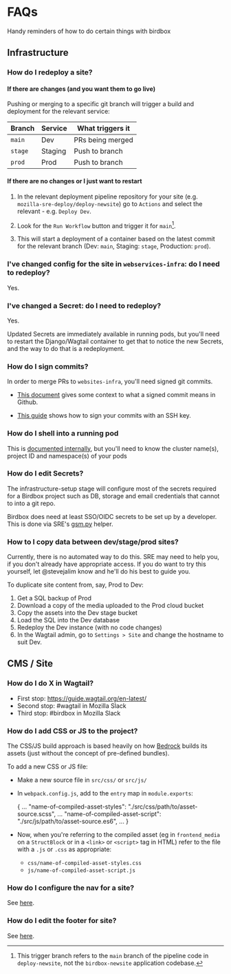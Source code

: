 # FAQs

Handy reminders of how to do certain things with birdbox

## Infrastructure

### How do I redeploy a site?

#### If there are changes (and you want them to go live)

Pushing or merging to a specific git branch will trigger a build and deployment for the relevant service:

| Branch | Service | What triggers it |
| ----- | ----- | ----- |
|`main` | Dev | PRs being merged |
|`stage` | Staging | Push to branch |
|`prod` | Prod | Push to branch |

#### If there are no changes or I just want to restart

1. In the relevant deployment pipeline repository for your site (e.g. `mozilla-sre-deploy/deploy-newsite`) go to `Actions` and select the relevant - e.g. `Deploy Dev`.

2. Look for the `Run Workflow` button and trigger it for `main`[^1].

3. This will start a deployment of a container based on the latest commit for the relevant branch (Dev: `main`, Staging: `stage`, Production: `prod`).

### I've changed config for the site in `webservices-infra`: do I need to redeploy?

Yes.

### I've changed a Secret: do I need to redeploy?

Yes.

Updated Secrets are immediately available in running pods, but you'll need to restart the Django/Wagtail container to get that to notice the new Secrets, and the way to do that is a redeployment.

### How do I sign commits?

In order to merge PRs to `websites-infra`, you'll need signed git commits.

* [This document](https://docs.github.com/en/authentication/managing-commit-signature-verification/signing-commits) gives some context to what a signed commit means in Github.

* [This guide](https://docs.github.com/en/authentication/managing-commit-signature-verification/telling-git-about-your-signing-key#telling-git-about-your-ssh-key) shows how to sign your commits with an SSH key.

### How do I shell into a running pod

This is [documented internally](https://mozilla-hub.atlassian.net/wiki/spaces/EN/pages/228622344/), but you'll need to know the cluster name(s), project ID and namespace(s) of your pods

### How do I edit Secrets?

The infrastructure-setup stage will configure most of the secrets required for a Birdbox project such as DB, storage and email credentials that cannot to into a git repo.

Birdbox does need at least SSO/OIDC secrets to be set up by a developer. This is done via SRE's [gsm.py](<https://github.com/mozilla-it/gsm-editor>
) helper.

### How to I copy data between dev/stage/prod sites?

Currently, there is no automated way to do this. SRE may need to help you, if you don't already have appropriate access. If you do want to try this yourself, let @stevejalim know and he'll do his best to guide you.

To duplicate site content from, say, Prod to Dev:

1. Get a SQL backup of Prod
2. Download a copy of the media uploaded to the Prod cloud bucket
3. Copy the assets into the Dev stage bucket
4. Load the SQL into the Dev database
5. Redeploy the Dev instance (with no code changes)
6. In the Wagtail admin, go to `Settings > Site` and change the hostname to suit Dev.

## CMS / Site

### How do I do X in Wagtail?

* First stop: <https://guide.wagtail.org/en-latest/>
* Second stop: #wagtail in Mozilla Slack
* Third stop: #birdbox in Mozilla Slack

### How do I add CSS or JS to the project?

The CSS/JS build approach is based heavily on how [Bedrock](https://github.com/mozilla/bedrock) builds its assets (just without the concept of pre-defined bundles).

To add a new CSS or JS file:

* Make a new source file in `src/css/` or `src/js/`
* In `webpack.config.js`, add to the `entry` map in `module.exports`:

    {
        ...
        "name-of-compiled-asset-styles": "./src/css/path/to/asset-source.scss",
        ...
        "name-of-compiled-asset-script": "./src/js/path/to/asset-source.es6",
        ...
    }
* Now, when you're referring to the compiled asset (eg in `frontend_media` on a `StructBlock` or in a `<link>` or `<script>` tag in HTML) refer to the file with a `.js` or `.css` as appropriate:

  * `css/name-of-compiled-asset-styles.css`
  * `js/name-of-compiled-asset-script.js`

### How do I configure the nav for a site?

See [here](../bootstrapping/#enable-footer-and-nav).

### How do I edit the footer for site?

See [here](../bootstrapping/#enable-footer-and-nav).

[^1]: This trigger branch refers to the `main` branch of the pipeline code in `deploy-newsite`, not the `birdbox-newsite` application codebase.
